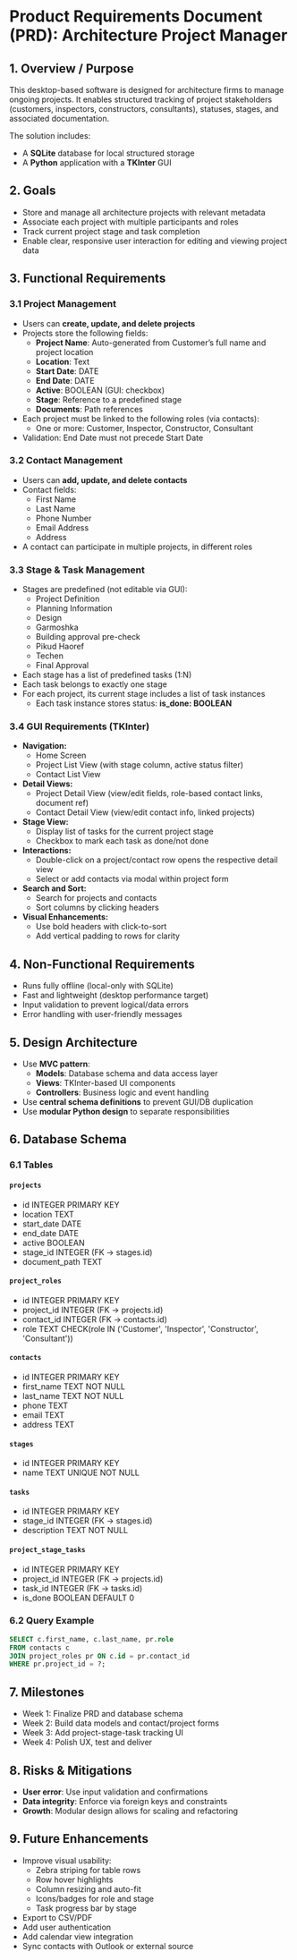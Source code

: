 # Product Requirements Document (PRD): Architecture Project Manager

## 1. Overview / Purpose
This desktop-based software is designed for architecture firms to manage ongoing projects. It enables structured tracking of project stakeholders (customers, inspectors, constructors, consultants), statuses, stages, and associated documentation.

The solution includes:
- A **SQLite** database for local structured storage
- A **Python** application with a **TKInter** GUI

## 2. Goals
- Store and manage all architecture projects with relevant metadata
- Associate each project with multiple participants and roles
- Track current project stage and task completion
- Enable clear, responsive user interaction for editing and viewing project data

## 3. Functional Requirements
### 3.1 Project Management
- Users can **create, update, and delete projects**
- Projects store the following fields:
  - **Project Name**: Auto-generated from Customer’s full name and project location
  - **Location**: Text
  - **Start Date**: DATE
  - **End Date**: DATE
  - **Active**: BOOLEAN (GUI: checkbox)
  - **Stage**: Reference to a predefined stage
  - **Documents**: Path references
- Each project must be linked to the following roles (via contacts):
  - One or more: Customer, Inspector, Constructor, Consultant
- Validation: End Date must not precede Start Date

### 3.2 Contact Management
- Users can **add, update, and delete contacts**
- Contact fields:
  - First Name
  - Last Name
  - Phone Number
  - Email Address
  - Address
- A contact can participate in multiple projects, in different roles

### 3.3 Stage & Task Management
- Stages are predefined (not editable via GUI):
  - Project Definition
  - Planning Information
  - Design
  - Garmoshka
  - Building approval pre-check
  - Pikud Haoref
  - Techen
  - Final Approval
- Each stage has a list of predefined tasks (1:N)
- Each task belongs to exactly one stage
- For each project, its current stage includes a list of task instances
  - Each task instance stores status: **is_done: BOOLEAN**

### 3.4 GUI Requirements (TKInter)
- **Navigation:**
  - Home Screen
  - Project List View (with stage column, active status filter)
  - Contact List View
- **Detail Views:**
  - Project Detail View (view/edit fields, role-based contact links, document ref)
  - Contact Detail View (view/edit contact info, linked projects)
- **Stage View:**
  - Display list of tasks for the current project stage
  - Checkbox to mark each task as done/not done
- **Interactions:**
  - Double-click on a project/contact row opens the respective detail view
  - Select or add contacts via modal within project form
- **Search and Sort:**
  - Search for projects and contacts
  - Sort columns by clicking headers
- **Visual Enhancements:**
  - Use bold headers with click-to-sort
  - Add vertical padding to rows for clarity

## 4. Non-Functional Requirements
- Runs fully offline (local-only with SQLite)
- Fast and lightweight (desktop performance target)
- Input validation to prevent logical/data errors
- Error handling with user-friendly messages

## 5. Design Architecture
- Use **MVC pattern**:
  - **Models**: Database schema and data access layer
  - **Views**: TKInter-based UI components
  - **Controllers**: Business logic and event handling
- Use **central schema definitions** to prevent GUI/DB duplication
- Use **modular Python design** to separate responsibilities

## 6. Database Schema
### 6.1 Tables
#### `projects`
- id INTEGER PRIMARY KEY
- location TEXT
- start_date DATE
- end_date DATE
- active BOOLEAN
- stage_id INTEGER (FK → stages.id)
- document_path TEXT

#### `project_roles`
- id INTEGER PRIMARY KEY
- project_id INTEGER (FK → projects.id)
- contact_id INTEGER (FK → contacts.id)
- role TEXT CHECK(role IN ('Customer', 'Inspector', 'Constructor', 'Consultant'))

#### `contacts`
- id INTEGER PRIMARY KEY
- first_name TEXT NOT NULL
- last_name TEXT NOT NULL
- phone TEXT
- email TEXT
- address TEXT

#### `stages`
- id INTEGER PRIMARY KEY
- name TEXT UNIQUE NOT NULL

#### `tasks`
- id INTEGER PRIMARY KEY
- stage_id INTEGER (FK → stages.id)
- description TEXT NOT NULL

#### `project_stage_tasks`
- id INTEGER PRIMARY KEY
- project_id INTEGER (FK → projects.id)
- task_id INTEGER (FK → tasks.id)
- is_done BOOLEAN DEFAULT 0

### 6.2 Query Example
```sql
SELECT c.first_name, c.last_name, pr.role
FROM contacts c
JOIN project_roles pr ON c.id = pr.contact_id
WHERE pr.project_id = ?;
```

## 7. Milestones
- Week 1: Finalize PRD and database schema
- Week 2: Build data models and contact/project forms
- Week 3: Add project-stage-task tracking UI
- Week 4: Polish UX, test and deliver

## 8. Risks & Mitigations
- **User error**: Use input validation and confirmations
- **Data integrity**: Enforce via foreign keys and constraints
- **Growth**: Modular design allows for scaling and refactoring

## 9. Future Enhancements
- Improve visual usability:
  - Zebra striping for table rows
  - Row hover highlights
  - Column resizing and auto-fit
  - Icons/badges for role and stage
  - Task progress bar by stage
- Export to CSV/PDF
- Add user authentication
- Add calendar view integration
- Sync contacts with Outlook or external source
